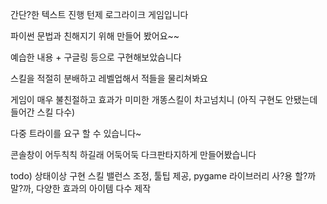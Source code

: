 간단?한 텍스트 진행 턴제 로그라이크 게임입니다

파이썬 문법과 친해지기 위해 만들어 봤어요~~

예습한 내용 + 구글링 등으로 구현해보았슴니다

스킬을 적절히 분배하고 레벨업해서 적들을 물리쳐봐요

게임이 매우 불친절하고 효과가 미미한 개똥스킬이 차고넘치니 (아직 구현도 안됐는데 들어간 스킬 다수)

다중 트라이를 요구 할 수 있습니다~

콘솔창이 어두칙칙 하길래 어둑어둑 다크판타지하게 만들어봤습니다

todo) 상태이상 구현 스킬 밸런스 조정, 툴팁 제공, pygame 라이브러리 사?용 할?까 말?까, 다양한 효과의 아이템 다수 제작
